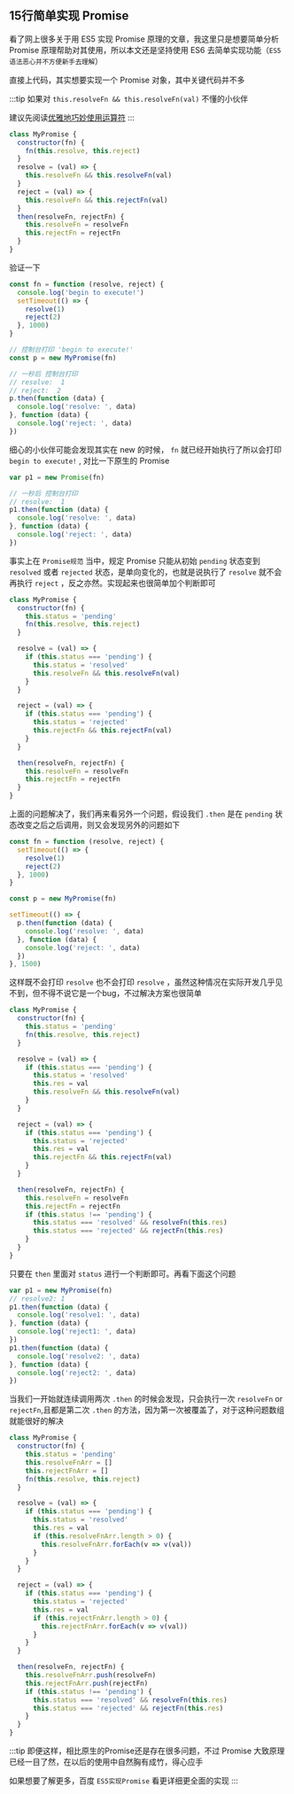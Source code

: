 ## 15行简单实现 Promise

看了网上很多关于用 ES5 实现 Promise 原理的文章，我这里只是想要简单分析 Promise 原理帮助对其使用，所以本文还是坚持使用 ES6 去简单实现功能（`ES5 语法恶心并不方便新手去理解`）

直接上代码，其实想要实现一个 Promise 对象，其中关键代码并不多

:::tip
如果对 `this.resolveFn && this.resolveFn(val)` 不懂的小伙伴

建议先阅读[优雅地巧妙使用运算符](/blog/Javascript.html#优雅地巧妙使用运算符)
:::

```js
class MyPromise {
  constructor(fn) {
    fn(this.resolve, this.reject)
  }
  resolve = (val) => {
    this.resolveFn && this.resolveFn(val)
  }
  reject = (val) => {
    this.resolveFn && this.rejectFn(val)
  }
  then(resolveFn, rejectFn) {
    this.resolveFn = resolveFn
    this.rejectFn = rejectFn
  }
}
```

验证一下

```js
const fn = function (resolve, reject) {
  console.log('begin to execute!')
  setTimeout(() => {
    resolve(1)
    reject(2)
  }, 1000)
}

// 控制台打印 'begin to execute!'
const p = new MyPromise(fn)

// 一秒后 控制台打印
// resolve:  1
// reject:  2
p.then(function (data) {
  console.log('resolve: ', data)
}, function (data) {
  console.log('reject: ', data)
})
```

细心的小伙伴可能会发现其实在 new 的时候， `fn` 就已经开始执行了所以会打印  `begin to execute!` , 对比一下原生的 Promise

```js
var p1 = new Promise(fn)

// 一秒后 控制台打印
// resolve:  1
p1.then(function (data) {
  console.log('resolve: ', data)
}, function (data) {
  console.log('reject: ', data)
})
```

事实上在 `Promise规范` 当中，规定 Promise 只能从初始 `pending` 状态变到 `resolved` 或者 `rejected` 状态，是单向变化的，也就是说执行了 `resolve` 就不会再执行 `reject` ，反之亦然。实现起来也很简单加个判断即可

```js
class MyPromise {
  constructor(fn) {
    this.status = 'pending'
    fn(this.resolve, this.reject)
  }

  resolve = (val) => {
    if (this.status === 'pending') {
      this.status = 'resolved'
      this.resolveFn && this.resolveFn(val)
    }
  }

  reject = (val) => {
    if (this.status === 'pending') {
      this.status = 'rejected'
      this.rejectFn && this.rejectFn(val)
    }
  }

  then(resolveFn, rejectFn) {
    this.resolveFn = resolveFn
    this.rejectFn = rejectFn
  }
}
```

上面的问题解决了，我们再来看另外一个问题，假设我们 `.then` 是在 `pending` 状态改变之后之后调用，则又会发现另外的问题如下

```js
const fn = function (resolve, reject) {
  setTimeout(() => {
    resolve(1)
    reject(2)
  }, 1000)
}

const p = new MyPromise(fn)

setTimeout(() => {
  p.then(function (data) {
    console.log('resolve: ', data)
  }, function (data) {
    console.log('reject: ', data)
  })
}, 1500)
```

这样既不会打印 `resolve` 也不会打印 `resolve` ，虽然这种情况在实际开发几乎见不到，但不得不说它是一个bug，不过解决方案也很简单

```js
class MyPromise {
  constructor(fn) {
    this.status = 'pending'
    fn(this.resolve, this.reject)
  }

  resolve = (val) => {
    if (this.status === 'pending') {
      this.status = 'resolved'
      this.res = val
      this.resolveFn && this.resolveFn(val)
    }
  }

  reject = (val) => {
    if (this.status === 'pending') {
      this.status = 'rejected'
      this.res = val
      this.rejectFn && this.rejectFn(val)
    }
  }

  then(resolveFn, rejectFn) {
    this.resolveFn = resolveFn
    this.rejectFn = rejectFn
    if (this.status !== 'pending') {
      this.status === 'resolved' && resolveFn(this.res)
      this.status === 'rejected' && rejectFn(this.res)
    }
  }
}
```

只要在 `then` 里面对 `status` 进行一个判断即可。再看下面这个问题

```js
var p1 = new MyPromise(fn)
// resolve2: 1
p1.then(function (data) {
  console.log('resolve1: ', data)
}, function (data) {
  console.log('reject1: ', data)
})
p1.then(function (data) {
  console.log('resolve2: ', data)
}, function (data) {
  console.log('reject2: ', data)
})
```

当我们一开始就连续调用两次 `.then` 的时候会发现，只会执行一次 `resolveFn` or `rejectFn`,且都是第二次 `.then` 的方法，因为第一次被覆盖了，对于这种问题数组就能很好的解决

```js
class MyPromise {
  constructor(fn) {
    this.status = 'pending'
    this.resolveFnArr = []
    this.rejectFnArr = []
    fn(this.resolve, this.reject)
  }

  resolve = (val) => {
    if (this.status === 'pending') {
      this.status = 'resolved'
      this.res = val
      if (this.resolveFnArr.length > 0) {
        this.resolveFnArr.forEach(v => v(val))
      }
    }
  }

  reject = (val) => {
    if (this.status === 'pending') {
      this.status = 'rejected'
      this.res = val
      if (this.rejectFnArr.length > 0) {
        this.rejectFnArr.forEach(v => v(val))
      }
    }
  }

  then(resolveFn, rejectFn) {
    this.resolveFnArr.push(resolveFn)
    this.rejectFnArr.push(rejectFn)
    if (this.status !== 'pending') {
      this.status === 'resolved' && resolveFn(this.res)
      this.status === 'rejected' && rejectFn(this.res)
    }
  }
}
```

:::tip
即便这样，相比原生的Promise还是存在很多问题，不过 Promise 大致原理已经一目了然，在以后的使用中自然胸有成竹，得心应手

如果想要了解更多，百度 `ES5实现Promise` 看更详细更全面的实现
:::
